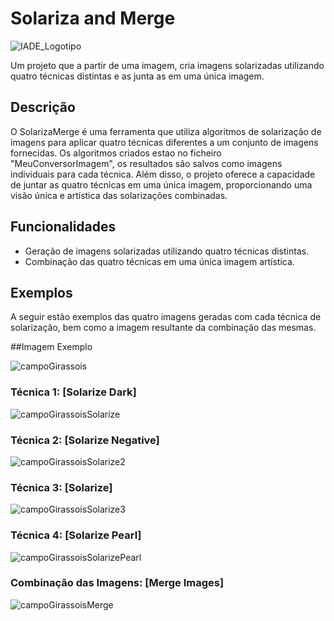# Solariza and Merge

![IADE_Logotipo](https://github.com/alanocb/Solarizacao-na-Imagem/assets/99679262/c3925536-ba2d-4737-9484-3a3624ace887)


Um projeto que a partir de uma imagem, cria imagens solarizadas utilizando quatro técnicas distintas e as junta as em uma única imagem.

## Descrição

O SolarizaMerge é uma ferramenta que utiliza algoritmos de solarização de imagens para aplicar quatro técnicas diferentes a um conjunto de imagens fornecidas. Os algoritmos criados estao no ficheiro "MeuConversorImagem", os resultados são salvos como imagens individuais para cada técnica. Além disso, o projeto oferece a capacidade de juntar as quatro técnicas em uma única imagem, proporcionando uma visão única e artística das solarizações combinadas.

## Funcionalidades

- Geração de imagens solarizadas utilizando quatro técnicas distintas.
- Combinação das quatro técnicas em uma única imagem artística.

## Exemplos

A seguir estão exemplos das quatro imagens geradas com cada técnica de solarização, bem como a imagem resultante da combinação das mesmas.

##Imagem Exemplo

![campoGirassois](https://github.com/alanocb/Solarizacao-na-Imagem/assets/99679262/5680df04-17e8-47ca-8cea-b22104848827)

### Técnica 1: [Solarize Dark]

![campoGirassoisSolarize](https://github.com/alanocb/Solarizacao-na-Imagem/assets/99679262/446d0435-4e67-47e0-9d0f-0c4e5d12c1c2)

### Técnica 2: [Solarize Negative]

![campoGirassoisSolarize2](https://github.com/alanocb/Solarizacao-na-Imagem/assets/99679262/586aa71a-d567-45a1-bd01-37aeee07bca2)

### Técnica 3: [Solarize]

![campoGirassoisSolarize3](https://github.com/alanocb/Solarizacao-na-Imagem/assets/99679262/c0b072f9-5ed6-4aeb-94de-9d841c98fc3b)

### Técnica 4: [Solarize Pearl]

![campoGirassoisSolarizePearl](https://github.com/alanocb/Solarizacao-na-Imagem/assets/99679262/b9287655-1770-445e-8fc7-47f40de4758a)

### Combinação das Imagens: [Merge Images]

![campoGirassoisMerge](https://github.com/alanocb/Solarizacao-na-Imagem/assets/99679262/54552f40-8173-4d70-b8c0-67468d54fb9f)

